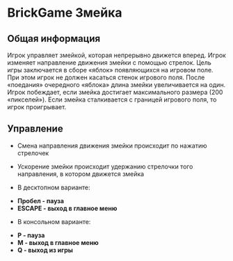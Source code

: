 # BrickGame Змейка

## Общая информация
Игрок управляет змейкой, которая непрерывно движется вперед. Игрок изменяет направление движения змейки с помощью стрелок. Цель игры заключается в сборе «яблок» появляющихся на игровом поле. При этом игрок не должен касаться стенок игрового поля. После «поедания» очередного «яблока» длина змейки увеличивается на один. Игрок побеждает, если змейка достигает максимального размера (200 «пикселей»). Если змейка сталкивается с границей игрового поля, то игрок проигрывает.


## Управление

* Смена направления движения змейки происходит по нажатию стрелочек
* Ускорение змейки происходит удержанию стрелочки того направления, в котором движется змейка

* В десктопном варианте: 
- **Пробел - пауза**
- **ESCAPE - выход в главное меню**

* В консольном варианте:
- **P - пауза**
- **M - выход в главное меню**
- **Q - выход из игры**

